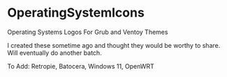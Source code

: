 # OperatingSystemIcons
Operating Systems Logos For Grub and Ventoy Themes

I created these sometime ago and thought they would be worthy to share. Will eventually do another batch.

To Add:
Retropie,
Batocera,
Windows 11,
OpenWRT

